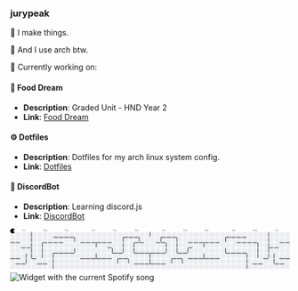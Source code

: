 ### jurypeak
 
👾 I make things. 

🐧 And I use arch btw.

🚀 Currently working on:

#### 🍜 Food Dream
- **Description**: Graded Unit - HND Year 2
- **Link**: [Food Dream](https://github.com/jurypeak/FoodDream)

#### ⚙️ Dotfiles
- **Description**: Dotfiles for my arch linux system config.
- **Link**: [Dotfiles](https://github.com/jurypeak/.dotfiles)

#### 🤖 DiscordBot
- **Description**: Learning discord.js
- **Link**: [DiscordBot](https://github.com/jurypeak/DiscordBot)

<picture>
  <source media="(prefers-color-scheme: dark)" srcset="https://raw.githubusercontent.com/jurypeak/jurypeak/output/pacman-contribution-graph-dark.svg">
  <source media="(prefers-color-scheme: light)" srcset="https://raw.githubusercontent.com/jurypeak/jurypeak/output/pacman-contribution-graph.svg">
  <img alt="pacman contribution graph" src="https://raw.githubusercontent.com/jurypeak/jurypeak/output/pacman-contribution-graph.svg">
</picture>

<div align="left">
  <img src="?theme=dark&rainbow=true" alt="Widget with the current Spotify song"  />
</div>
